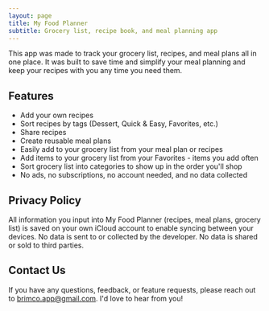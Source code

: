 ```yaml
---
layout: page
title: My Food Planner
subtitle: Grocery list, recipe book, and meal planning app
---
```


This app was made to track your grocery list, recipes, and meal plans all in one place. It was built to save time and simplify your meal planning and keep your recipes with you any time you need them.

## Features
- Add your own recipes
- Sort recipes by tags (Dessert, Quick & Easy, Favorites, etc.)
- Share recipes 
- Create reusable meal plans
- Easily add to your grocery list from your meal plan or recipes
- Add items to your grocery list from your Favorites - items you add often
- Sort grocery list into categories to show up in the order you'll shop
- No ads, no subscriptions, no account needed, and no data collected

## Privacy Policy
All information you input into My Food Planner (recipes, meal plans, grocery list) is saved on your own iCloud account to enable syncing between your devices. No data is sent to or collected by the developer. No data is shared or sold to third parties. 

## Contact Us
If you have any questions, feedback, or feature requests, please reach out to <brimco.app@gmail.com>. I'd love to hear from you!
